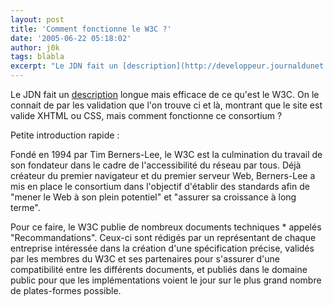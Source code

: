 ```yaml
---
layout: post
title: 'Comment fonctionne le W3C ?'
date: '2005-06-22 05:18:02'
author: j0k
tags: blabla
excerpt: "Le JDN fait un [description](http://developpeur.journaldunet.com/tutoriel/theo/050621-fonctionnement-w3c.shtml) longue mais efficace de ce qu'est le W3C. On le connait de par les validation que l'on trouve ci et là, montrant que le site est valide XHTML ou CSS, mais comment fonctionne ce consortium ?   )   Petite introduction rapide :  \n Fondé en      …"
---
```


Le JDN fait un [description](http://developpeur.journaldunet.com/tutoriel/theo/050621-fonctionnement-w3c.shtml) longue mais efficace de ce qu'est le W3C. On le connait de par les validation que l'on trouve ci et là, montrant que le site est valide XHTML ou CSS, mais comment fonctionne ce consortium ?

Petite introduction rapide :

Fondé en 1994 par Tim Berners-Lee, le W3C est la culmination du travail de son fondateur dans le cadre de l'accessibilité du réseau par tous. Déjà créateur du premier navigateur et du premier serveur Web, Berners-Lee a mis en place le consortium dans l'objectif d'établir des standards afin de "mener le Web à son plein potentiel" et "assurer sa croissance à long terme".

Pour ce faire, le W3C publie de nombreux documents techniques * appelés "Recommandations". Ceux-ci sont rédigés par un représentant de chaque entreprise intéressée dans la création d'une spécification précise, validés par les membres du W3C et ses partenaires pour s'assurer d'une compatibilité entre les différents documents, et publiés dans le domaine public pour que les implémentations voient le jour sur le plus grand nombre de plates-formes possible.
